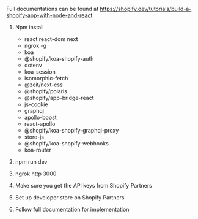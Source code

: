 Full documentations can be found at https://shopify.dev/tutorials/build-a-shopify-app-with-node-and-react


1. Npm install
    * react react-dom next
    * ngrok -g
    * koa 
    * @shopify/koa-shopify-auth 
    * dotenv 
    * koa-session 
    * isomorphic-fetch
    * @zeit/next-css 
    * @shopify/polaris
    * @shopify/app-bridge-react 
    * js-cookie
    * graphql 
    * apollo-boost 
    * react-apollo
    * @shopify/koa-shopify-graphql-proxy
    * store-js
    * @shopify/koa-shopify-webhooks 
    * koa-router

2. npm run dev

3. ngrok http 3000

4. Make sure you get the API keys from Shopify Partners

5. Set up developer store on Shopify Partners

6. Follow full documentation for implementation